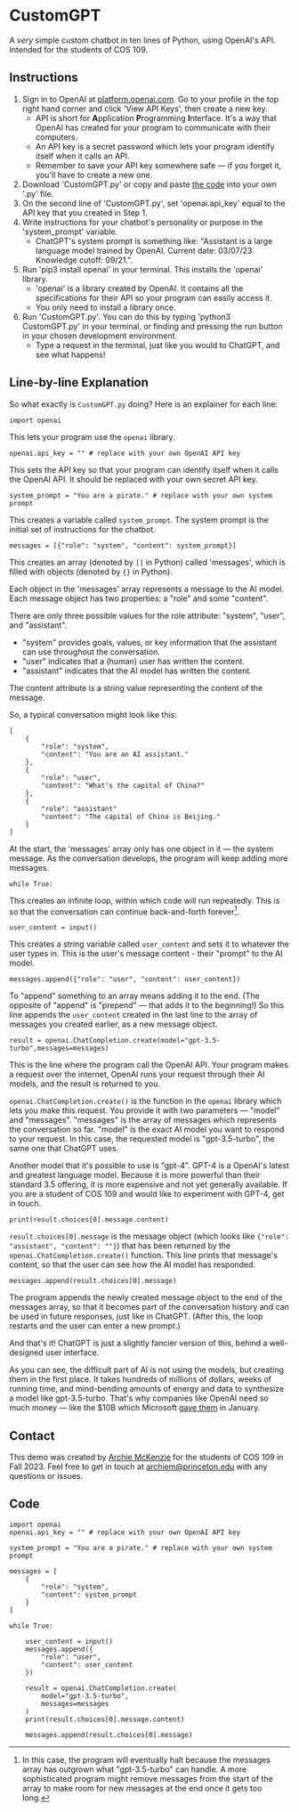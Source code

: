 # CustomGPT

A <i>very</i> simple custom chatbot in ten lines of Python, using OpenAI's API. Intended for the students of COS 109.

## Instructions

<ol>
    <li>
        Sign in to OpenAI at <a href='https://platform.openai.com'>platform.openai.com</a>. Go to your profile in the top right hand corner and click 'View API Keys', then create a new key.
        <ul>
            <li>
                API is short for <b>A</b>pplication <b>P</b>rogramming <b>I</b>nterface. It's a way that OpenAI has created for your program to communicate with their computers.
            </li>
            <li>An API key is a secret password which lets your program identify itself when it calls an API.</li>
            <li>Remember to save your API key somewhere safe — if you forget it, you'll have to create a new one.</li>
        </ul>
    </li>
    <li>
        Download 'CustomGPT.py' or copy and paste <a href='https://github.com/archie-mckenzie/CustomGPT/blob/main/CustomGPT.py'>the code</a> into your own '.py' file.
    </li>
    <li>
        On the second line of 'CustomGPT.py', set 'openai.api_key' equal to the API key that you created in Step 1.
    </li>
    <li>
        Write instructions for your chatbot's personality or purpose in the 'system_prompt' variable.
        <ul>
            <li>
                ChatGPT's system prompt is something like: "Assistant is a large language model trained by OpenAI. Current date: 03/07/23. Knowledge cutoff: 09/21.".
            </li>
        </ul>
    </li>
    <li>
        Run 'pip3 install openai' in your terminal. This installs the 'openai' library.
        <ul>
            <li>
                'openai' is a library created by OpenAI. It contains all the specifications for their API so your program can easily access it.
            </li>
            <li>
                You only need to install a library once.
            </li>
        </ul> 
    </li>
    <li>
        Run 'CustomGPT.py'. You can do this by typing 'python3 CustomGPT.py' in your terminal, or finding and pressing the run button in your chosen development environment.
        <ul>
            <li>Type a request in the terminal, just like you would to ChatGPT, and see what happens!</li>
        </ul>
    </li>
</ol>

## Line-by-line Explanation

So what exactly is `CustomGPT.py` doing? Here is an explainer for each line:

`import openai`

This lets your program use the `openai` library. 

`openai.api_key = "" # replace with your own OpenAI API key`

This sets the API key so that your program can identify itself when it calls the OpenAI API. It should be replaced with your own secret API key.

`system_prompt = "You are a pirate." # replace with your own system prompt`

This creates a variable called `system_prompt`. The system prompt is the initial set of instructions for the chatbot. 

`messages = [{"role": "system", "content": system_prompt}]`

This creates an array (denoted by `[]` in Python) called 'messages', which is filled with objects (denoted by `{}` in Python).

Each object in the 'messages' array represents a message to the AI model. Each message object has two properties: a "role" and some "content". 

There are only three possible values for the role attribute: "system", "user", and "assistant".
<ul>
    <li>"system" provides goals, values, or key information that the assistant can use throughout the conversation.</li>
    <li>"user" indicates that a (human) user has written the content.</li>
    <li>"assistant" indicates that the AI model has written the content.</li>
</ul>

The content attribute is a string value representing the content of the message.

So, a typical conversation might look like this:

```
[
    {
        "role": "system",
        "content": "You are an AI assistant."
    },
    {
        "role": "user",
        "content": "What's the capital of China?"
    },
    {
        "role": "assistant"
        "content": "The capital of China is Beijing."
    }
]
```

At the start, the 'messages' array only has one object in it — the system message. As the conversation develops, the program will keep adding more messages.

`while True:`

This creates an infinite loop, within which code will run repeatedly. This is so that the conversation can continue back-and-forth forever[^1].

[^1]: In this case, the program will eventually halt because the messages array has outgrown what "gpt-3.5-turbo" can handle. A more sophisticated program might remove messages from the start of the array to make room for new messages at the end once it gets too long.

`user_content = input()`

This creates a string variable called `user_content` and sets it to whatever the user types in. This is the user's message content - their "prompt" to the AI model.

`messages.append({"role": "user", "content": user_content})`

To "append" something to an array means adding it to the end. (The opposite of "append" is "prepend" — that adds it to the beginning!) So this line appends the `user_content` created in the last line to the array of messages you created earlier, as a new message object.

`result = openai.ChatCompletion.create(model="gpt-3.5-turbo",messages=messages)`

This is the line where the program call the OpenAI API. Your program makes a request over the internet, OpenAI runs your request through their AI models, and the result is returned to you. 

`openai.ChatCompletion.create()` is the function in the `openai` library which lets you make this request. You provide it with two parameters — "model" and "messages". "messages" is the array of messages which represents the conversation so far. "model" is the exact AI model you want to respond to your request. In this case, the requested model is "gpt-3.5-turbo", the same one that ChatGPT uses. 

Another model that it's possible to use is "gpt-4". GPT-4 is a OpenAI's latest and greatest language model. Because it is more powerful than their standard 3.5 offering, it is more expensive and not yet generally available. If you are a student of COS 109 and would like to experiment with GPT-4, get in touch.

`print(result.choices[0].message.content)`

`result.choices[0].message` is the message object (which looks like `{"role": "assistant", "content": ""}`) that has been returned by the `openai.ChatCompletion.create()` function. This line prints that message's content, so that the user can see how the AI model has responded.

`messages.append(result.choices[0].message)`

The program appends the newly created message object to the end of the messages array, so that it becomes part of the conversation history and can be used in future responses, just like in ChatGPT. (After this, the loop restarts and the user can enter a new prompt.)

And that's it! ChatGPT is just a slightly fancier version of this, behind a well-designed user interface.

As you can see, the difficult part of AI is not using the models, but creating them in the first place. It takes hundreds of millions of dollars, weeks of running time, and mind-bending amounts of energy and data to synthesize a model like gpt-3.5-turbo. That's why companies like OpenAI need so much money — like the $10B which Microsoft <a href='https://www.bloomberg.com/news/articles/2023-01-23/microsoft-makes-multibillion-dollar-investment-in-openai'>gave them</a> in January.

## Contact

This demo was created by <a href='https://archiemckenzie.com'>Archie McKenzie</a> for the students of COS 109 in Fall 2023. Feel free to get in touch at <a href='mailto:archiem@princeton.edu'>archiem@princeton.edu</a> with any questions or issues.

## Code

```
import openai
openai.api_key = "" # replace with your own OpenAI API key

system_prompt = "You are a pirate." # replace with your own system prompt

messages = [
    {
        "role": "system",
        "content": system_prompt
    }
]

while True:
    
    user_content = input()
    messages.append({
        "role": "user",
        "content": user_content
    })

    result = openai.ChatCompletion.create(
        model="gpt-3.5-turbo",
        messages=messages
    )
    print(result.choices[0].message.content)

    messages.append(result.choices[0].message)
```